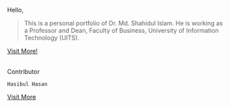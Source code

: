 Hello,

>This is a personal portfolio of Dr. Md. Shahidul Islam. He is working as a Professor and Dean, Faculty of Business, University of Information Technology (UITS).

<!-- [Visit More](https://mohammad-shahidul.netlify.app/) -->
<a href="https://mohammad-shahidul.netlify.app/" target="_blank">Visit More!</a>
<br><br>

Contributor 

    Hasibul Hasan
[Visit More](https://hasibul-hasan.netlify.app/)
